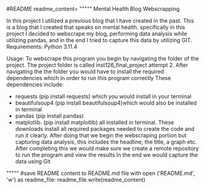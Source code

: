 #README
readme_content= """""
Mental Health Blog Webscrapping 

In this project I utilized a previous blog that I have created in the past. This is a blog that I created that speaks on mental health. 
specifically in this project I decided to webscrape my blog, performing data analysis while utilizing pandas, and in the end I tried to capture this data by utilizing GIT.
Requirements: 
Python 3.11.4

Usage:
To webscrape this program you begin by navigating the folder of the project. The project folder is called inst126_final_project attempt 2.
After navigating the the folder you would have to install the required dependencies which in order to run this program correctly 
These dependencies include: 
- requests (pip install requests) which you would install in your terminal
- beautifulsoup4 (pip install beautifulsoup4)which would also be installed in terminal 
- pandas (pip install pandas)
-  matplotlib. (pip install matplotlib) all installed in terminal.
These downloads install all required packages needed to create the code and run it clearly. 
After doing that we begin the webscraping portion but capturing data analysis, this includes the headline, the title, a graph etc. 
After completing this we would make sure we create a remote repository to run the program and view the results
In the end we would capture the data using Git

"""""
#save README content to README.md file
with open ('README.md', 'w') as readme_file:
    readme_file.write(readme_content)
